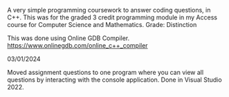 A very simple programming coursework to answer coding questions, in C++. This was for the graded 3 credit programming module in my Access course for Computer Science and Mathematics. Grade: Distinction

This was done using Online GDB Compiler. https://www.onlinegdb.com/online_c++_compiler

03/01/2024

Moved assignment questions to one program where you can view all questions by interacting with the console application. Done in Visual Studio 2022.
